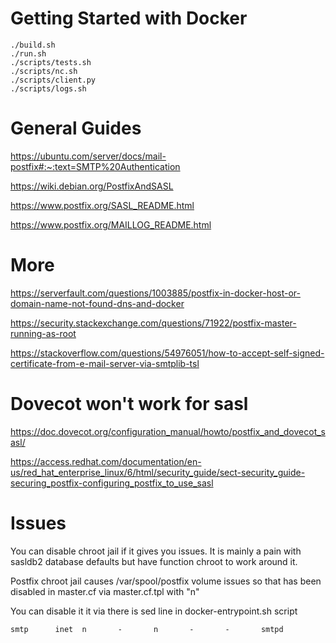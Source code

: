 # Getting Started with Docker

```
./build.sh
./run.sh
./scripts/tests.sh
./scripts/nc.sh
./scripts/client.py
./scripts/logs.sh
```


# General Guides

https://ubuntu.com/server/docs/mail-postfix#:~:text=SMTP%20Authentication

https://wiki.debian.org/PostfixAndSASL

https://www.postfix.org/SASL_README.html

https://www.postfix.org/MAILLOG_README.html


# More
https://serverfault.com/questions/1003885/postfix-in-docker-host-or-domain-name-not-found-dns-and-docker

https://security.stackexchange.com/questions/71922/postfix-master-running-as-root

https://stackoverflow.com/questions/54976051/how-to-accept-self-signed-certificate-from-e-mail-server-via-smtplib-tsl

# Dovecot won't work for sasl

https://doc.dovecot.org/configuration_manual/howto/postfix_and_dovecot_sasl/

https://access.redhat.com/documentation/en-us/red_hat_enterprise_linux/6/html/security_guide/sect-security_guide-securing_postfix-configuring_postfix_to_use_sasl

# Issues
You can disable chroot jail if it gives you issues. It is mainly a pain with sasldb2 database defaults but have function chroot to work around it.

Postfix chroot jail causes /var/spool/postfix volume issues so that has been disabled in master.cf via master.cf.tpl with "n"

You can disable it it via there is sed line in docker-entrypoint.sh script
```
smtp      inet  n       -       n       -       -       smtpd
```
